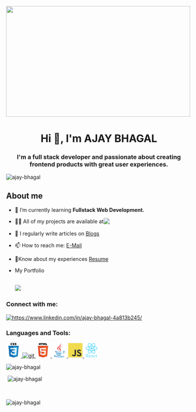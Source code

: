 
<img style="height:300px; width:500px "  src="https://camo.githubusercontent.com/5ddf73ad3a205111cf8c686f687fc216c2946a75005718c8da5b837ad9de78c9/68747470733a2f2f7468756d62732e6766796361742e636f6d2f4576696c4e657874446576696c666973682d736d616c6c2e676966">
<h1 align="center">Hi 👋, I'm AJAY BHAGAL</h1>
<h3 align="center">I'm a full stack developer and passionate about creating frontend products with great user experiences.</h3>

<p align="left"> <img src="https://komarev.com/ghpvc/?username=ajay-bhagal&label=Profile%20views&color=0e75b6&style=flat" alt="ajay-bhagal" /> </p>

<h2>About me </h2>

- 🌱 I’m currently learning **Fullstack Web Development.**

- <p style="display:flex">👨‍💻 All of my projects are available at <a href="https://github.com/Ajay-bhagal?tab=repositories"><img  style="height:20px"; src="https://camo.githubusercontent.com/0cad3f969b0946abd0e5f16e9ed1ff78a2495a40c2bb5c6414aefd4be76505aa/68747470733a2f2f692e67697068792e636f6d2f6d656469612f4b7a4a6b7a6a676766474e355079366e6b542f3230302e77656270"></a> </p>

- 📝 I regularly write articles on [Blogs ](https://medium.com/@ajaybhagal352)



- <p>📫 How to reach me: <a href="mailto:ajaybhagal352@hotmail.com">E-Mail</a></p>

- <p>📄Know about my experiences
  <a href="https://1drv.ms/b/s!AmdSd4mjNr2FgaJLn7BJqVyRjn0LFw?e=DAO6yK" target="blank">Resume<a>
  </p>
- <p>My Portfolio</p><br>
    <a href="https://ajay-bhagal.github.io/" target="blank"><img style="width:50px" src="https://cdn-icons-png.flaticon.com/128/7406/7406643.png"></a>

<h3 align="left">Connect with me:</h3>
<p align="left">
<a href="https://www.linkedin.com/in/ajay-bhagal-4a813b245/" target="blank"><img align="center" src="https://raw.githubusercontent.com/rahuldkjain/github-profile-readme-generator/master/src/images/icons/Social/linked-in-alt.svg" alt="https://www.linkedin.com/in/ajay-bhagal-4a813b245/" height="30" width="40" /></a>
</p>

<h3 align="left">Languages and Tools:</h3>
<p align="left"> <a href="https://www.w3schools.com/css/" target="_blank" rel="noreferrer"> <img src="https://raw.githubusercontent.com/devicons/devicon/master/icons/css3/css3-original-wordmark.svg" alt="css3" width="40" height="40"/> </a> <a href="https://git-scm.com/" target="_blank" rel="noreferrer"> <img src="https://www.vectorlogo.zone/logos/git-scm/git-scm-icon.svg" alt="git" width="40" height="40"/> </a> <a href="https://www.w3.org/html/" target="_blank" rel="noreferrer"> <img src="https://raw.githubusercontent.com/devicons/devicon/master/icons/html5/html5-original-wordmark.svg" alt="html5" width="40" height="40"/> </a> <a href="https://www.java.com" target="_blank" rel="noreferrer"> <img src="https://raw.githubusercontent.com/devicons/devicon/master/icons/java/java-original.svg" alt="java" width="40" height="40"/> </a> <a href="https://developer.mozilla.org/en-US/docs/Web/JavaScript" target="_blank" rel="noreferrer"> <img src="https://raw.githubusercontent.com/devicons/devicon/master/icons/javascript/javascript-original.svg" alt="javascript" width="40" height="40"/> </a> <a href="https://reactjs.org/" target="_blank" rel="noreferrer"> <img src="https://raw.githubusercontent.com/devicons/devicon/master/icons/react/react-original-wordmark.svg" alt="react" width="40" height="40"/> </a> </p>

<p><img align="left" src="https://github-readme-stats.vercel.app/api/top-langs?username=ajay-bhagal&show_icons=true&locale=en&layout=compact" alt="ajay-bhagal" /><p><br>

<p>&nbsp;<img align="center" src="https://github-readme-stats.vercel.app/api?username=ajay-bhagal&show_icons=true&locale=en" alt="ajay-bhagal" /></p><br>

<p><img align="center"; src="https://github-readme-streak-stats.herokuapp.com/?user=ajay-bhagal&" alt="ajay-bhagal" /></p>

<!--
**Ajay-bhagal/Ajay-bhagal** is a ✨ _special_ ✨ repository because its `README.md` (this file) appears on your GitHub profile.

Here are some ideas to get you started:

  
- 🌱 I’m currently learning ...
- 👯 I’m looking to collaborate on ...
- 🤔 I’m looking for help with ...z
- 💬 Ask me about ...
- 📫 How to reach me: ...
- 😄 Pronouns: ...
- ⚡ Fun fact: ...
-->
